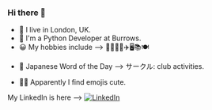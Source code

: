 ### Hi there 👋

- 📍️ I live in London, UK.  
- 🏢️ I'm a Python Developer at Burrows.  
- 😀️ My hobbies include --> 🏊‍♀️️🏃‍♀️️✈️🖥️📚️🍽️  

<!-- japanese_wotd starts -->
- 💬 Japanese Word of the Day --> サークル: club activities.
<!-- japanese_wotd ends -->

- 🤷‍♀️️ Apparently I find emojis cute.  



<!-- linkedin_badge_starts -->
<p align="left">
	My LinkedIn is here --> <a href="https://www.linkedin.com/in/bethan-hutt-180b8722/"><img src="https://img.shields.io/badge/LinkedIn--_.svg?style=social&logo=linkedin" alt="LinkedIn"></a>
</p>
<!-- linkedin_badge_ends -->

<!-- spotify_wdgt_starts -->
<!-- spotify_wdgt_ends -->

<!-- Thanks to https://github.com/simonw for the inspiration and the shamelessly reused regex pattern --!>
